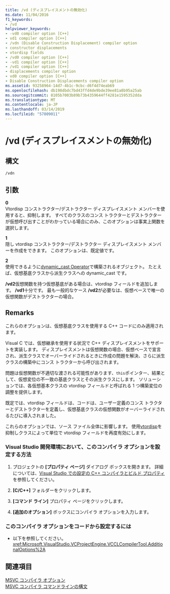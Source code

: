 ```yaml
---
title: /vd (ディスプレイスメントの無効化)
ms.date: 11/04/2016
f1_keywords:
- /vd
helpviewer_keywords:
- -vd0 compiler option [C++]
- vd1 compiler option [C++]
- /vdn (Disable Construction Displacement) compiler option
- constructor displacements
- vtordisp fields
- /vd0 compiler option [C++]
- -vd1 compiler option [C++]
- /vd1 compiler option [C++]
- displacements compiler option
- vd0 compiler option [C++]
- Disable Construction Displacements compiler option
ms.assetid: 93258964-14d7-4b1c-9cbc-d6f4d74eab69
ms.openlocfilehash: db198dbdc7bd43ffd4de9bde39ee81a8b95a25ab
ms.sourcegitcommit: 8105b7003b89b73b4359644ff4281e1595352dda
ms.translationtype: MT
ms.contentlocale: ja-JP
ms.lasthandoff: 03/14/2019
ms.locfileid: "57809011"
---
```

# <a name="vd-disable-construction-displacements"></a>/vd (ディスプレイスメントの無効化)

## <a name="syntax"></a>構文

```
/vdn
```

## <a name="arguments"></a>引数

**0**<br/>
Vtordisp コンストラクター/デストラクター ディスプレイスメント メンバーを使用すると、抑制します。 すべてのクラスのコンス トラクターとデストラクターが仮想呼び出すことがわかっている場合にのみ、このオプションは事実上関数を選択します。

**1**<br/>
隠し vtordisp コンストラクター/デストラクター ディスプレイスメント メンバーを作成をできます。 このオプションは、既定値です。

**2**<br/>
使用できるように[dynamic_cast Operator](../../cpp/dynamic-cast-operator.md)で構築されるオブジェクト。 たとえば、仮想基底クラスから派生クラスへの dynamic_cast です。

**/vd2**仮想関数を持つ仮想基底がある場合は、vtordisp フィールドを追加します。 **/vd1**十分です。 最も一般的なケース **/vd2**が必要なは、仮想ベースで唯一の仮想関数がデストラクターの場合。

## <a name="remarks"></a>Remarks

これらのオプションは、仮想基底クラスを使用する C++ コードにのみ適用されます。

Visual C では、仮想継承を使用する状況で C++ ディスプレイスメントをサポートを実装します。 ディスプレイスメントは仮想関数の場合、仮想ベースで宣言され、派生クラスでオーバーライドされるときに作成の問題を解決、さらに派生クラスの構築中にコンス トラクターから呼び出されます。

問題は仮想関数が不適切な渡される可能性があります、`this`ポインター、結果として、仮想変位の不一致の基底クラスとその派生クラスにします。 ソリューションでは、各仮想基本クラスの vtordisp フィールドと呼ばれる 1 つ構築変位の調整を提供します。

既定では、vtordisp フィールドは、コードは、ユーザー定義のコンス トラクターとデストラクターを定義し、仮想基底クラスの仮想関数がオーバーライドされるたびに導入されました。

これらのオプションでは、ソース ファイル全体に影響します。 使用[vtordisp](../../preprocessor/vtordisp.md)を抑制しクラスによって単位で vtordisp フィールドを再度有効にします。

### <a name="to-set-this-compiler-option-in-the-visual-studio-development-environment"></a>Visual Studio 開発環境において、このコンパイラ オプションを設定する方法

1. プロジェクトの **[プロパティ ページ]** ダイアログ ボックスを開きます。 詳細については、[Visual Studio での設定の C++ コンパイラとビルド プロパティ](../working-with-project-properties.md)を参照してください。

1. **[C/C++]** フォルダーをクリックします。

1. **[コマンド ライン]** プロパティ ページをクリックします。

1. **[追加のオプション]** ボックスにコンパイラ オプションを入力します。

### <a name="to-set-this-compiler-option-programmatically"></a>このコンパイラ オプションをコードから設定するには

- 以下を参照してください。<xref:Microsoft.VisualStudio.VCProjectEngine.VCCLCompilerTool.AdditionalOptions%2A>

## <a name="see-also"></a>関連項目

[MSVC コンパイラ オプション](compiler-options.md)<br/>
[MSVC コンパイラ コマンドラインの構文](compiler-command-line-syntax.md)
